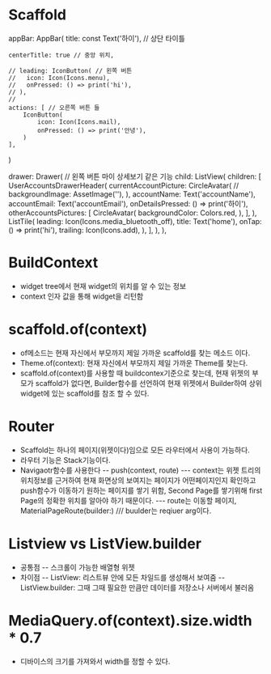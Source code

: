 # Scaffold
appBar: AppBar(
    title: const Text('하이'), // 상단 타이틀
    
    centerTitle: true // 중앙 위치,
    
    // leading: IconButton( // 왼쪽 버튼
    //   icon: Icon(Icons.menu),
    //   onPressed: () => print('hi'),
    // ),
    // 
    actions: [ // 오른쪽 버튼 들
        IconButton(
            icon: Icon(Icons.mail),
            onPressed: () => print('안녕'),
        )
    ],
)

 drawer: Drawer( // 왼쪽 버튼 마이 상세보기 같은 기능 
    child: ListView(
        children: [
        UserAccountsDrawerHeader(
            currentAccountPicture: CircleAvatar(
                // backgroundImage: AssetImage(''),
                ),
            accountName: Text('accountName'),
            accountEmail: Text('accountEmail'),
            onDetailsPressed: () => print('하이'),
            otherAccountsPictures: [
            CircleAvatar(
                backgroundColor: Colors.red,
            ),
            ],
        ),
        ListTile(
            leading: Icon(Icons.media_bluetooth_off),
            title: Text('home'),
            onTap: () => print('hi'),
            trailing: Icon(Icons.add),
        ),
        ],
    ),
),

# BuildContext
 - widget tree에서 현재 widget의 위치를 알 수 있는 정보
 - context 인자 값을 통해 widget을 리턴함

# scaffold.of(context) 
 - of메소드는 현재 자신에서 부모까지 제일 가까운 scaffold를 찾는 메소드 이다.
 - Theme.of(context): 현재 자신에서 부모까지 제일 가까운 Theme를 찾는다.
 - scaffold.of(context)를 사용할 때 buildcontex기준으로 찾는데, 현재 위젯의 부모가 scaffold가 없다면, Builder함수를 선언하여 현재 위젯에서 Builder하여 상위 widget에 있는 scaffold를 참조 할 수 있다.

# Router
 - Scaffold는 하나의 페이지(위젯이다)임으로 모든 라우터에서 사용이 가능하다.
 - 라우터 기능은 Stack기능이다.
 - Navigaotr함수를 사용한다
    -- push(context, route)
        --- context는 위젯 트리의 위치정보를 근거하여 현재 화면상의 보여지는 페이지가 어떤페이지인지 확인하고 push함수가 이동하기 원하는 페이지를 쌓기 위함, Second Page를 쌓기위해 first Page의 정확한 위치를 알아야 하기 때문이다.
        --- route는 이동할 페이지, MaterialPageRoute(builder:)
            /// buulder는 reqiuer arg이다. 

# Listview vs ListView.builder
 - 공통점
    -- 스크롤이 가능한 배열형 위젯
 - 차이점
    -- ListView: 리스트뷰 안에 모든 차일드를 생성해서 보여줌
    -- ListView.builder: 그때 그때 필요한 만큼만 데이터를 저장소나 서버에서 불러옴

# MediaQuery.of(context).size.width * 0.7
 - 디바이스의 크기를 가져와서 width를 정할 수 있다.